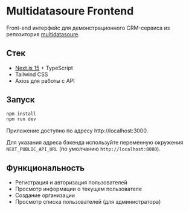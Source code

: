 # Multidatasoure Frontend

Front-end интерфейс для демонстрационного CRM-сервиса из репозитория [multidatasoure](https://github.com/AntonTupikin/multidatasoure).

## Стек

- [Next.js 15](https://nextjs.org/) + TypeScript
- Tailwind CSS
- Axios для работы с API

## Запуск

```bash
npm install
npm run dev
```

Приложение доступно по адресу http://localhost:3000.

Для указания адреса бэкенда используйте переменную окружения `NEXT_PUBLIC_API_URL` (по умолчанию `http://localhost:8080`).

## Функциональность

- Регистрация и авторизация пользователей
- Просмотр информации о текущем пользователе
- Создание организации
- Просмотр списка пользователей (для администратора)
